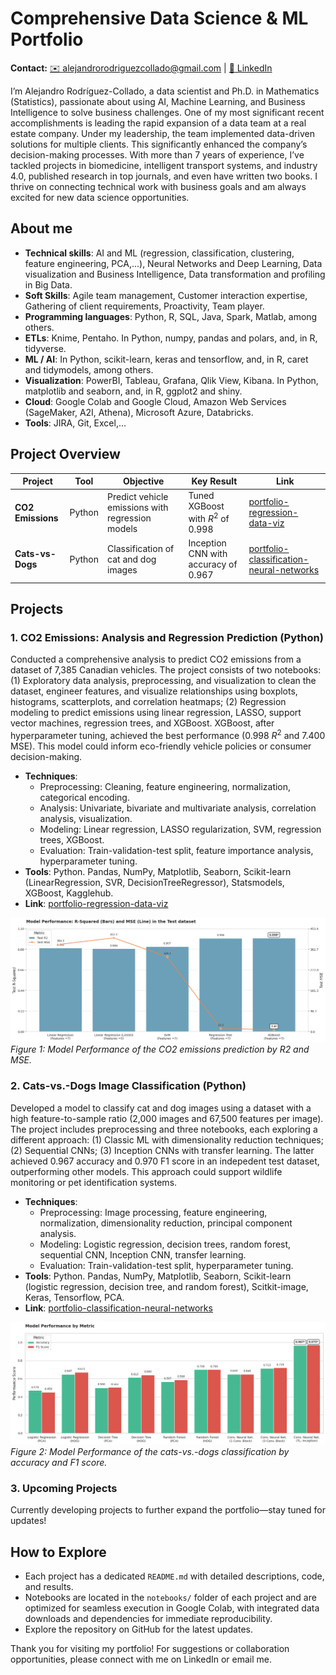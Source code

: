 # Comprehensive Data Science & ML Portfolio
**Contact:** [:envelope: alejandrorodriguezcollado@gmail.com](mailto:alejandrorodriguezcollado@gmail.com) | [:link: LinkedIn](https://www.linkedin.com/in/alejandro-rodr%C3%ADguez-collado-a3456b17a)

I’m Alejandro Rodríguez-Collado, a data scientist and Ph.D. in Mathematics (Statistics), passionate about using AI, Machine Learning, and Business Intelligence to solve business challenges. One of my most significant recent accomplishments is leading the rapid expansion of a data team at a real estate company. Under my leadership, the team implemented data-driven solutions for multiple clients. This significantly enhanced the company’s decision-making processes. With more than 7 years of experience, I’ve tackled projects in biomedicine, intelligent transport systems, and industry 4.0, published research in top journals, and even have written two books. I thrive on connecting technical work with business goals and am always excited for new data science opportunities.

## About me
- **Technical skills**:	AI and ML (regression, classification, clustering, feature engineering, PCA,...), Neural Networks and Deep Learning, Data visualization and Business Intelligence, Data transformation and profiling in Big Data.
- **Soft Skills**: Agile team management, Customer interaction expertise, Gathering of client requirements, Proactivity, Team player.
- **Programming languages**: Python, R, SQL, Java, Spark, Matlab, among others.
- **ETLs**: Knime, Pentaho. In Python, numpy, pandas and polars, and, in R, tidyverse.
- **ML / AI**: In Python, scikit-learn, keras and tensorflow, and, in R, caret and tidymodels, among others.
- **Visualization**: PowerBI, Tableau, Grafana, Qlik View, Kibana. In Python, matplotlib and seaborn, and, in R, ggplot2 and shiny.
- **Cloud**: Google Colab and Google Cloud, Amazon Web Services (SageMaker, A2I, Athena), Microsoft Azure, Databricks.
- **Tools**: JIRA, Git, Excel,...

## Project Overview
| Project | Tool | Objective | Key Result | Link |
|---------|-----------|-----------|------------|------|
| **CO2 Emissions** | Python | Predict vehicle emissions with regression models | Tuned XGBoost with $R^2$ of 0.998 | [portfolio-regression-data-viz](https://github.com/alexARC26/portfolio-regression-data-viz/tree/main) |
| **Cats-vs-Dogs** | Python | Classification of cat and dog images | Inception CNN with accuracy of 0.967 | [portfolio-classification-neural-networks](https://github.com/alexARC26/portfolio-classification-neural-networks/tree/main) |

## Projects
### 1. CO2 Emissions: Analysis and Regression Prediction (Python)

Conducted a comprehensive analysis to predict CO2 emissions from a dataset of 7,385 Canadian vehicles. The project consists of two notebooks: (1) Exploratory data analysis, preprocessing, and visualization to clean the dataset, engineer features, and visualize relationships using boxplots, histograms, scatterplots, and correlation heatmaps; (2) Regression modeling to predict emissions using linear regression, LASSO, support vector machines, regression trees, and XGBoost. XGBoost, after hyperparameter tuning, achieved the best performance (0.998 $R^2$ and 7.400 MSE). This model could inform eco-friendly vehicle policies or consumer decision-making.
- **Techniques**: 
    - Preprocessing: Cleaning, feature engineering, normalization, categorical encoding.
    - Analysis: Univariate, bivariate and multivariate analysis, correlation analysis, visualization.
    - Modeling: Linear regression, LASSO regularization, SVM, regression trees, XGBoost.
    - Evaluation: Train-validation-test split, feature importance analysis, hyperparameter tuning.
- **Tools**: Python. Pandas, NumPy, Matplotlib, Seaborn, Scikit-learn (LinearRegression, SVR, DecisionTreeRegressor), Statsmodels, XGBoost, Kagglehub.
- **Link**: [portfolio-regression-data-viz](https://github.com/alexARC26/portfolio-regression-data-viz/tree/main)

![Model Performance by R2 and MSE](https://raw.githubusercontent.com/alexARC26/portfolio-regression-data-viz/main/images/Results_Summary.png)
*Figure 1: Model Performance of the CO2 emissions prediction by R2 and MSE.*

### 2. Cats-vs.-Dogs Image Classification (Python)

Developed a model to classify cat and dog images using a dataset with a high feature-to-sample ratio (2,000 images and 67,500 features per image). The project includes preprocessing and three notebooks, each exploring a different approach: (1) Classic ML with dimensionality reduction techniques; (2) Sequential CNNs; (3) Inception CNNs with transfer learning. The latter achieved 0.967 accuracy and 0.970 F1 score in an indepedent test dataset, outperforming other models. This approach could support wildlife monitoring or pet identification systems.
- **Techniques**: 
    - Preprocessing: Image processing, feature engineering, normalization, dimensionality reduction, principal component analysis.
    - Modeling: Logistic regression, decision trees, random forest, sequential CNN, Inception CNN, transfer learning.
    - Evaluation: Train-validation-test split, hyperparameter tuning.
- **Tools**: Python. Pandas, NumPy, Matplotlib, Seaborn, Scikit-learn (logistic regression, decision tree, and random forest), Scitkit-image, Keras, Tensorflow, PCA.
- **Link**: [portfolio-classification-neural-networks](https://github.com/alexARC26/portfolio-classification-neural-networks/tree/main)

![Model Performance by accuracy and F1 score](https://raw.githubusercontent.com/alexARC26/portfolio-classification-neural-networks/main/images/Results_Summary.png)
*Figure 2: Model Performance of the cats-vs.-dogs classification by accuracy and F1 score.*

### 3. Upcoming Projects 
Currently developing projects to further expand the portfolio—stay tuned for updates!

## How to Explore
- Each project has a dedicated `README.md` with detailed descriptions, code, and results.
- Notebooks are located in the `notebooks/` folder of each project and are optimized for seamless execution in Google Colab, with integrated data downloads and dependencies for immediate reproducibility.
- Explore the repository on GitHub for the latest updates.

Thank you for visiting my portfolio! For suggestions or collaboration opportunities, please connect with me on LinkedIn or email me.
